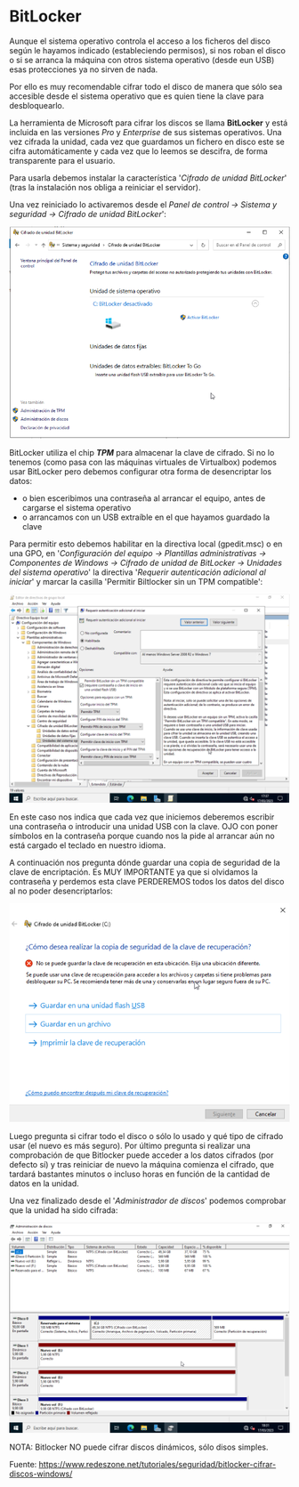 # BitLocker
Aunque el sistema operativo controla el acceso a los ficheros del disco según le hayamos indicado (estableciendo permisos), si nos roban el disco o si se arranca la máquina con otros sistema operativo (desde eun USB) esas protecciones ya no sirven de nada.

Por ello es muy recomendable cifrar todo el disco de manera que sólo sea accesible desde el sistema operativo que es quien tiene la clave para desbloquearlo.

La herramienta de Microsoft para cifrar los discos se llama **BitLocker** y está incluida en las versiones _Pro_ y _Enterprise_ de sus sistemas operativos. Una vez cifrada la unidad, cada vez que guardamos un fichero en disco este se cifra automáticamente y cada vez que lo leemos se descifra, de forma transparente para el usuario.

Para usarla debemos instalar la característica '_Cifrado de unidad BitLocker_' (tras la instalación nos obliga a reiniciar el servidor).

Una vez reiniciado lo activaremos desde el _Panel de control -> Sistema y seguridad -> Cifrado de unidad BitLocker_':

![Bitlocker](media/bitlocker-1-panelControl.png)

BitLocker utiliza el chip **_TPM_** para almacenar la clave de cifrado. Si no lo tenemos (como pasa con las máquinas virtuales de Virtualbox) podemos usar BitLocker pero debemos configurar otra forma de desencriptar los datos:
- o bien esceribimos una contraseña al arrancar el equipo, antes de cargarse el sistema operativo
- o arrancamos con un USB extraíble en el que hayamos guardado la clave

Para permitir esto debemos habilitar en la directiva local (gpedit.msc) o en una GPO, en '_Configuración del equipo -> Plantillas administrativas -> Componentes de Windows -> Cifrado de unidad de BitLocker -> Unidades del sistema operativo_' la directiva '_Requerir autenticación adicional al iniciar_' y marcar la casilla 'Permitir Biltlocker sin un TPM compatible':

![Directiva Bitlocker sin TMP](media/bitlocker-3-directiva.png)

En este caso nos indica que cada vez que iniciemos deberemos escribir una contraseña o introducir una unidad USB con la clave. OJO con poner símbolos en la contraseña porque cuando nos la pide al arrancar aún no está cargado el teclado en nuestro idioma.

A continuación nos pregunta dónde guardar una copia de seguridad de la clave de encriptación. Es MUY IMPORTANTE ya que si olvidamos la contraseña y perdemos esta clave PERDEREMOS todos los datos del disco al no poder desencriptarlos:

![Backup clave Bitlocker](media/bitlocker-2-copiaSeg.png)

Luego pregunta si cifrar todo el disco o sólo lo usado y qué tipo de cifrado usar (el nuevo es más seguro). Por último pregunta si realizar una comprobación de que Bitlocker puede acceder a los datos cifrados (por defecto sí) y tras reiniciar de nuevo la máquina comienza el cifrado, que tardará bastantes minutos o incluso horas en función de la cantidad de datos en la unidad.

Una vez finalizado desde el '_Administrador de discos_' podemos comprobar que la unidad ha sido cifrada:

![Discos cifrados](media/bitlocker-4-result.png)

NOTA: Bitlocker NO puede cifrar discos dinámicos, sólo disos simples.

Fuente: https://www.redeszone.net/tutoriales/seguridad/bitlocker-cifrar-discos-windows/

